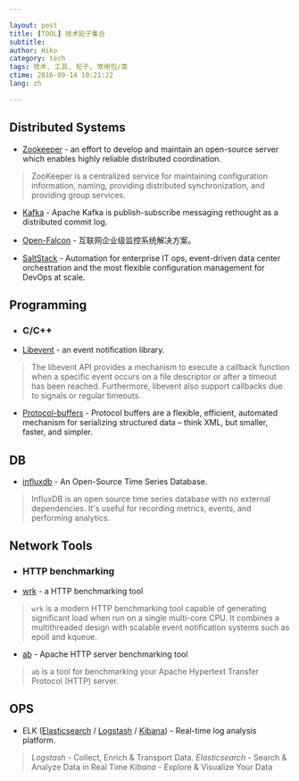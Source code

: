 ```yaml
---

layout: post  
title: [TOOL] 技术轮子集合  
subtitle:   
author: Hiko  
category: tech
tags: 技术, 工具, 轮子, 常用包/类  
ctime: 2016-09-14 10:21:22  
lang: zh  

---
```


## Distributed Systems

- [Zookeeper](http://zookeeper.apache.org/)  - an effort to develop and maintain an open-source server which enables highly reliable distributed coordination.

> ZooKeeper is a centralized service for maintaining configuration information, naming, providing distributed synchronization, and providing group services. 


- [Kafka](http://kafka.apache.org/) - Apache Kafka is publish-subscribe messaging rethought as a distributed commit log.

- [Open-Falcon](http://open-falcon.org/) - 互联网企业级监控系统解决方案。

- [SaltStack](https://saltstack.com) - Automation for enterprise IT ops, event-driven data center orchestration and the most flexible configuration management for DevOps at scale.

## Programming

- ### C/C++

- [Libevent](http://libevent.org) - an event notification library.

> The libevent API provides a mechanism to execute a callback function when a specific event occurs on a file descriptor or after a timeout has been reached. Furthermore, libevent also support callbacks due to signals or regular timeouts.

- [Protocol-buffers](https://developers.google.com/protocol-buffers/) - Protocol buffers are a flexible, efficient, automated mechanism for serializing structured data – think XML, but smaller, faster, and simpler. 

## DB

- [influxdb](https://github.com/influxdata/influxdb) - An Open-Source Time Series Database.

> InfluxDB is an open source time series database with no external dependencies. It's useful for recording metrics, events, and performing analytics.


## Network Tools

- ### HTTP benchmarking

- [wrk](https://github.com/wg/wrk)  - a HTTP benchmarking tool
> `wrk` is a modern HTTP benchmarking tool capable of generating significant load when run on a single multi-core CPU. It combines a multithreaded design with scalable event notification systems such as epoll and kqueue.

- [ab](http://httpd.apache.org/docs/2.0/programs/ab.html) - Apache HTTP server benchmarking tool
> `ab` is a tool for benchmarking your Apache Hypertext Transfer Protocol (HTTP) server.

## OPS

- ELK ([Elasticsearch](https://www.elastic.co/products/elasticsearch) / [Logstash](https://www.elastic.co/products/logstash) / [Kibana](https://www.elastic.co/products/kibana)) - Real-time log analysis platform.

> *Logstash* - Collect, Enrich & Transport Data.
> *Elasticsearch* - Search & Analyze Data in Real Time
> *Kibana* - Explore & Visualize Your Data


